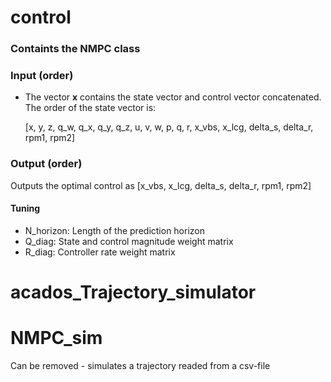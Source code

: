 # control
### Containts the NMPC class

### Input (order)
- The vector **x** contains the state vector and control vector concatenated. The order of the state vector is:
  
    [x, y, z, q_w, q_x, q_y, q_z, u, v, w, p, q, r, x_vbs, x_lcg, delta_s, delta_r, rpm1, rpm2]

### Output (order)
Outputs the optimal control as [x_vbs, x_lcg, delta_s, delta_r, rpm1, rpm2]

#### Tuning
- N_horizon: Length of the prediction horizon
- Q_diag: State and control magnitude weight matrix
- R_diag: Controller rate weight matrix




# acados_Trajectory_simulator



# NMPC_sim

Can be removed - simulates a trajectory readed from a csv-file
